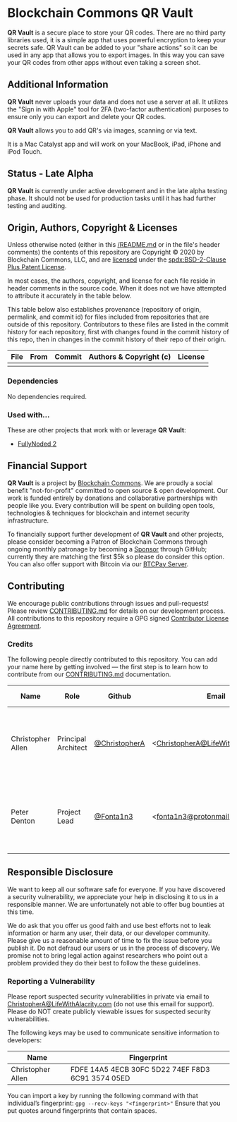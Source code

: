 # Blockchain Commons QR Vault

**QR Vault** is a secure place to store your QR codes. There are no third party libraries used, it is a simple app that uses powerful encryption to keep your secrets safe. QR Vault can be added to your "share actions" so it can be used in any app that allows you to export images. In this way you can save your QR codes from other apps without even taking a screen shot.

## Additional Information

**QR Vault** never uploads your data and does not use a server at all. It utilizes the "Sign in with Apple" tool for 2FA (two-factor authentication) purposes to ensure only you can export and delete your QR codes.

**QR Vault** allows you to add QR's via images, scanning or via text.

It is a Mac Catalyst app and will work on your MacBook, iPad, iPhone and iPod Touch.

## Status - Late Alpha

**QR Vault** is currently under active development and in the late alpha testing phase. It should not be used for production tasks until it has had further testing and auditing.

## Origin, Authors, Copyright & Licenses

Unless otherwise noted (either in this [/README.md](./README.md) or in the file's header comments) the contents of this repository are Copyright © 2020 by Blockchain Commons, LLC, and are [licensed](./LICENSE) under the [spdx:BSD-2-Clause Plus Patent License](https://spdx.org/licenses/BSD-2-Clause-Patent.html).

In most cases, the authors, copyright, and license for each file reside in header comments in the source code. When it does not we have attempted to attribute it accurately in the table below.

This table below also establishes provenance (repository of origin, permalink, and commit id) for files included from repositories that are outside of this repository. Contributors to these files are listed in the commit history for each repository, first with changes found in the commit history of this repo, then in changes in the commit history of their repo of their origin.

| File      | From                                                         | Commit                                                       | Authors & Copyright (c)                                | License                                                     |
| --------- | ------------------------------------------------------------ | ------------------------------------------------------------ | ------------------------------------------------------ | ----------------------------------------------------------- |
|  |  |  |  |                        |

### Dependencies

No dependencies required.

### Used with…

These are other projects that work with or leverage **QR Vault**:

- [FullyNoded 2](https://github.com/BlockchainCommons/FullyNoded-2)

## Financial Support

**QR Vault** is a project by [Blockchain Commons](https://www.blockchaincommons.com/). We are proudly a social benefit "not-for-profit" committed to open source & open development. Our work is funded entirely by donations and collaborative partnerships with people like you. Every contribution will be spent on building open tools, technologies & techniques for blockchain and internet security infrastructure.

To financially support further development of **QR Vault** and other projects, please consider becoming a Patron of Blockchain Commons through ongoing monthly patronage by becoming a [Sponsor](https://github.com/sponsors/BlockchainCommons) through GitHub; currently they are matching the first $5k so please do consider this option. You can also offer support with Bitcoin via our [BTCPay Server](https://btcpay.blockchaincommons.com/).

## Contributing

We encourage public contributions through issues and pull-requests! Please review [CONTRIBUTING.md](./CONTRIBUTING.md) for details on our development process. All contributions to this repository require a GPG signed [Contributor License Agreement](./CLA.md).

### Credits

The following people directly contributed to this repository. You can add your name here by getting involved — the first step is to learn how to contribute from our [CONTRIBUTING.md](./CONTRIBUTING.md) documentation.

| Name              | Role                | Github                                            | Email                                 | GPG Fingerprint                                    |
| ----------------- | ------------------- | ------------------------------------------------- | ------------------------------------- | -------------------------------------------------- |
| Christopher Allen | Principal Architect | [@ChristopherA](https://github.com/@ChristopherA) | \<ChristopherA@LifeWithAlacrity.com\> | FDFE 14A5 4ECB 30FC 5D22  74EF F8D3 6C91 3574 05ED |
| Peter Denton | Project Lead | [@Fonta1n3](https://github.com/@Fonta1n3) | \<fonta1n3@protonmail.com\> | 3B37 97FA 0AE8 4BE5 B440 6591 8564 01D7 121C 32FC |

## Responsible Disclosure

We want to keep all our software safe for everyone. If you have discovered a security vulnerability, we appreciate your help in disclosing it to us in a responsible manner. We are unfortunately not able to offer bug bounties at this time.

We do ask that you offer us good faith and use best efforts not to leak information or harm any user, their data, or our developer community. Please give us a reasonable amount of time to fix the issue before you publish it. Do not defraud our users or us in the process of discovery. We promise not to bring legal action against researchers who point out a problem provided they do their best to follow the these guidelines.

### Reporting a Vulnerability

Please report suspected security vulnerabilities in private via email to ChristopherA@LifeWithAlacrity.com (do not use this email for support). Please do NOT create publicly viewable issues for suspected security vulnerabilities.

The following keys may be used to communicate sensitive information to developers:

| Name              | Fingerprint                                        |
| ----------------- | -------------------------------------------------- |
| Christopher Allen | FDFE 14A5 4ECB 30FC 5D22  74EF F8D3 6C91 3574 05ED |

You can import a key by running the following command with that individual’s fingerprint: `gpg --recv-keys "<fingerprint>"` Ensure that you put quotes around fingerprints that contain spaces.

